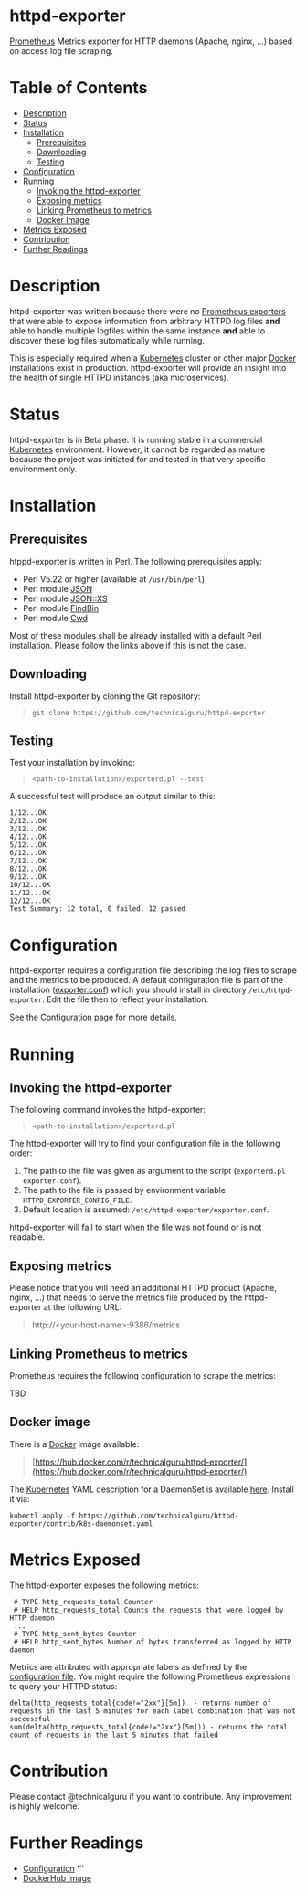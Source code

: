 # httpd-exporter
[Prometheus](https://prometheus.io/) Metrics exporter for HTTP daemons (Apache, nginx, ...) based on 
access log file scraping.

# Table of Contents
* [Description](#user-content-description)
* [Status](#user-content-status)
* [Installation](#user-content-installation)
  * [Prerequisites](#user-content-prerequisites)
  * [Downloading](#user-content-downloading)
  * [Testing](#user-content-testing)
* [Configuration](#user-content-configuration)
* [Running](#user-content-running)
  * [Invoking the httpd-exporter](#user-content-invoking-the-httpd-exporter)
  * [Exposing metrics](#user-content-exposing-metrics)
  * [Linking Prometheus to metrics](#user-content-linking-prometheus-to-metrics)
  * [Docker Image](#user-content-docker-image)
* [Metrics Exposed](#user-content-metrics-exposed)
* [Contribution](#user-content-contribution)
* [Further Readings](#user-content-further-readings)

# Description
httpd-exporter was written because there were no [Prometheus exporters](https://prometheus.io/docs/instrumenting/exporters/)
that were able to expose information from arbitrary HTTPD log files **and** able to handle multiple logfiles 
within the same instance **and** able to discover these log files automatically while running.

This is especially required when a [Kubernetes](https://kubernetes.io/) cluster or other major [Docker](https://docker.io/) 
installations exist in production. httpd-exporter will provide an insight into the health of single HTTPD 
instances (aka microservices).

# Status
httpd-exporter is in Beta phase. It is running stable in a commercial [Kubernetes](https://kubernetes.io/)
environment. However, it cannot be regarded as mature because the project was initiated for and tested in that 
very specific environment only.

# Installation
## Prerequisites
htppd-exporter is written in Perl. The following prerequisites apply:

* Perl V5.22 or higher (available at `/usr/bin/perl`)
* Perl module [JSON](http://search.cpan.org/perldoc?JSON)
* Perl module [JSON::XS](http://search.cpan.org/~mlehmann/JSON-XS-3.04/XS.pm)
* Perl module [FindBin](https://perldoc.perl.org/FindBin.html)
* Perl module [Cwd](https://perldoc.perl.org/Cwd.html)

Most of these modules shall be already installed with a default Perl installation. Please follow the links above if this is not the case.

## Downloading
Install httpd-exporter by cloning the Git repository:

> `git clone https://github.com/technicalguru/httpd-exporter`

## Testing
Test your installation by invoking:

> `<path-to-installation>/exporterd.pl --test`

A successful test will produce an output similar to this:
```
1/12...OK
2/12...OK
3/12...OK
4/12...OK
5/12...OK
6/12...OK
7/12...OK
8/12...OK
9/12...OK
10/12...OK
11/12...OK
12/12...OK
Test Summary: 12 total, 0 failed, 12 passed
```

# Configuration
httpd-exporter requires a configuration file describing the log files to scrape and the metrics to be produced. A default configuration file
is part of the installation ([exporter.conf](examples/exporter.conf)) which you should install in directory `/etc/httpd-exporter`. Edit the file then to reflect
your installation. 

See the [Configuration](help/CONFIGURATION.md) page for more details.

# Running
## Invoking the httpd-exporter
The following command invokes the httpd-exporter:

> `<path-to-installation>/exporterd.pl`

The httpd-exporter will try to find your configuration file in the following order:

1. The path to the file was given as argument to the script (`exporterd.pl exporter.conf`).
1. The path to the file is passed by environment variable `HTTPD_EXPORTER_CONFIG_FILE`.
1. Default location is assumed: `/etc/httpd-exporter/exporter.conf`.

httpd-exporter will fail to start when the file was not found or is not readable.

## Exposing metrics
Please notice that you will need an additional HTTPD product (Apache, nginx, ...) that needs to serve
the metrics file produced by the httpd-exporter at the following URL:

> http://&lt;your-host-name&gt;:9386/metrics

## Linking Prometheus to metrics
Prometheus requires the following configuration to scrape the metrics:

TBD

## Docker image
There is a [Docker](https://docker.io/) image available:

> [https://hub.docker.com/r/technicalguru/httpd-exporter/](https://hub.docker.com/r/technicalguru/httpd-exporter/)

The [Kubernetes](https://kubernetes.io/) YAML description for a DaemonSet is available [here](contrib/k8s-daemonset.yaml).
Install it via:

```
kubectl apply -f https://github.com/technicalguru/httpd-exporter/contrib/k8s-daemonset.yaml
```

# Metrics Exposed
The httpd-exporter exposes the following metrics:

```
 # TYPE http_requests_total Counter
 # HELP http_requests_total Counts the requests that were logged by HTTP daemon
 ...
 # TYPE http_sent_bytes Counter
 # HELP http_sent_bytes Number of bytes transferred as logged by HTTP daemon
```

Metrics are attributed with appropriate labels as defined by the [configuration file](help/CONFIGURATION.md). You might 
require the following Prometheus expressions to query your HTTPD status:

```
delta(http_requests_total{code!="2xx"}[5m])  - returns number of requests in the last 5 minutes for each label combination that was not successful
sum(delta(http_requests_total{code!="2xx"}[5m])) - returns the total count of requests in the last 5 minutes that failed
```

# Contribution

Please contact @technicalguru if you want to contribute. Any improvement is highly welcome.

# Further Readings

* [Configuration](help/CONFIGURATION.md)
'''
* [DockerHub Image](https://hub.docker.com/r/technicalguru/httpd-exporter/)


